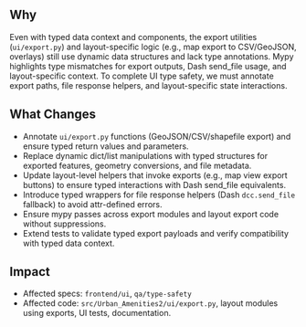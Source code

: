 ## Why
Even with typed data context and components, the export utilities (`ui/export.py`) and layout-specific logic (e.g., map export to CSV/GeoJSON, overlays) still use dynamic data structures and lack type annotations. Mypy highlights type mismatches for export outputs, Dash send_file usage, and layout-specific context. To complete UI type safety, we must annotate export paths, file response helpers, and layout-specific state interactions.

## What Changes
- Annotate `ui/export.py` functions (GeoJSON/CSV/shapefile export) and ensure typed return values and parameters.
- Replace dynamic dict/list manipulations with typed structures for exported features, geometry conversions, and file metadata.
- Update layout-level helpers that invoke exports (e.g., map view export buttons) to ensure typed interactions with Dash send_file equivalents.
- Introduce typed wrappers for file response helpers (Dash `dcc.send_file` fallback) to avoid attr-defined errors.
- Ensure mypy passes across export modules and layout export code without suppressions.
- Extend tests to validate typed export payloads and verify compatibility with typed data context.

## Impact
- Affected specs: `frontend/ui`, `qa/type-safety`
- Affected code: `src/Urban_Amenities2/ui/export.py`, layout modules using exports, UI tests, documentation.
